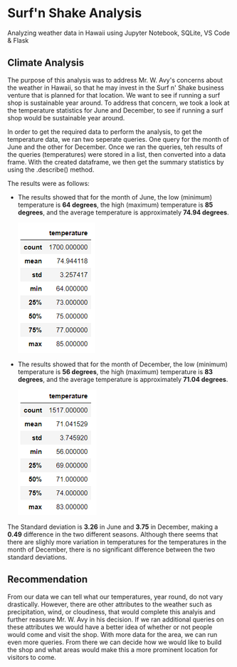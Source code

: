 # Surf'n Shake Analysis

Analyzing weather data in Hawaii using Jupyter Notebook, SQLite, VS Code & Flask


## Climate Analysis
The purpose of this analysis was to address Mr. W. Avy's concerns about the weather in Hawaii, so that he may invest in the Surf n' Shake business venture that is planned for that location. We want to see if running a surf shop is sustainable year around. To address that concern, we took a look at the temperature statistics for June and December, to see if running a surf shop would be sustainable year around. 

In order to get the required data to perform the analysis, to get the temperature data, we ran two seperate queries. One query for the month of June and the other for December. Once we ran the queries, teh results of the queries (temperatures) were stored in a list, then converted into a data frame. With the created dataframe, we then get the summary statistics by using the .describe() method. 

The results were as follows:

- The results showed that for the month of June, the low (minimum) temperature is **64 degrees**, the high (maximum) temperature is **85 degrees**, and the average temperature is approximately **74.94 degrees**.

    ![June Summary Statistics](https://github.com/GloriaY007/surfs_up/blob/main/Resources/June_summary_statistics.PNG)

- The results showed that for the month of December, the low (minimum) temperature is **56 degrees**, the high (maximum) temperature is **83 degrees**, and the average temperature is approximately **71.04 degrees**.

    ![December Summary Statistics](https://github.com/GloriaY007/surfs_up/blob/main/Resources/December_summary_statistics.PNG)

The Standard deviation is **3.26** in June and **3.75** in December, making a **0.49** difference in the two different seasons. Although there seems that there are slighly more variation in temperatures for the temperatures in the month of December, there is no significant difference between the two standard deviations.

## Recommendation
From our data we can tell what our temperatures, year round, do not vary drastically. However, there are other attributes to the weather such as precipitation, wind, or cloudiness, that would complete this analyis and further reassure Mr. W. Avy in his decision. If we ran additional queries on these attributes we would have a better idea of  whether or not people would come and visit the shop. With more data for the area, we can run even more queries. From there we can decide how we would like to build the shop and what areas would make this a more prominent location for visitors to come.


